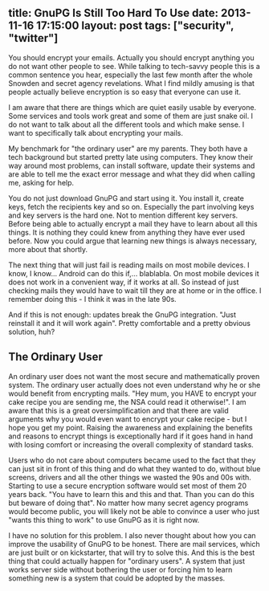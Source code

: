 title: GnuPG Is Still Too Hard To Use
date: 2013-11-16 17:15:00
layout: post
tags: ["security", "twitter"]
---
You should encrypt your emails. Actually you should encrypt anything you do not want other people to see. While talking to tech-savvy people this is a common sentence you hear, especially the last few month after the whole Snowden and secret agency revelations. What I find mildly amusing is that people actually believe encryption is so easy that everyone can use it.
<!--MORE-->

I am aware that there are things which are quiet easily usable by everyone. Some services and tools work great and some of them are just snake oil. I do not want to talk about all the different tools and which make sense. I want to specifically talk about encrypting your mails.

My benchmark for "the ordinary user" are my parents. They both have a tech background but started pretty late using computers. They know their way around most problems, can install software, update their systems and are able to tell me the exact error message and what they did when calling me, asking for help.

You do not just download GnuPG and start using it. You install it, create keys, fetch the recipients key and so on. Especially the part involving keys and key servers is the hard one. Not to mention different key servers. Before being able to actually encrypt a mail they have to learn about all this things. It is nothing they could knew from anything they have ever used before. Now you could argue that learning new things is always necessary, more about that shortly.

The next thing that will just fail is reading mails on most mobile devices. I know, I know... Android can do this if,... blablabla. On most mobile devices it does not work in a convenient way, if it works at all. So instead of just checking mails they would have to wait till they are at home or in the office. I remember doing this - I think it was in the late 90s.

And if this is not enough: updates break the GnuPG integration. "Just reinstall it and it will work again". Pretty comfortable and a pretty obvious solution, huh?

## The Ordinary User
An ordinary user does not want the most secure and mathematically proven system. The ordinary user actually does not even understand why he or she would benefit from encrypting mails. "Hey mum, you HAVE to encrypt your cake recipe you are sending me, the NSA could read it otherwise!". I am aware that this is a great oversimplification and that there are valid arguments why you would even want to encrypt your cake recipe - but I hope you get my point. Raising the awareness and explaining the benefits and reasons to encrypt things is exceptionally hard if it goes hand in hand with losing comfort or increasing the overall complexity of standard tasks.

Users who do not care about computers became used to the fact that they can just sit in front of this thing and do what they wanted to do, without blue screens, drivers and all the other things we wasted the 90s and 00s with. Starting to use a secure encryption software would set most of them 20 years back. "You have to learn this and this and that. Than you can do this but beware of doing that". No matter how many secret agency programs would become public, you will likely not be able to convince a user who just "wants this thing to work" to use GnuPG as it is right now.

I have no solution for this problem. I also never thought about how you can improve the usability of GnuPG to be honest. There are mail services, which are just built or on kickstarter, that will try to solve this. And this is the best thing that could actually happen for "ordinary users". A system that just works server side without bothering the user or forcing him to learn something new is a system that could be adopted by the masses.